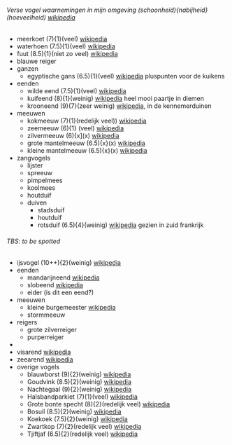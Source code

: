 ###### Verse vogel waarnemingen in mijn omgeving (schoonheid){nabijheid}(hoeveelheid) [wikipedia](https://nl.wikipedia.org/wiki/Vogels) 

- meerkoet (7){1}(veel) [wikipedia](https://nl.wikipedia.org/wiki/Meerkoet)
- waterhoen (7.5){1}(veel) [wikipedia](https://nl.wikipedia.org/wiki/Waterhoen)
- fuut (8.5){1}(niet zo veel) [wikipedia](https://nl.wikipedia.org/wiki/Fuut)
- blauwe reiger 
- ganzen
	- egyptische gans (6.5){1}(veel) [wikipedia](https://nl.wikipedia.org/wiki/Nijlgans) pluspunten voor de kuikens
- eenden
	- wilde eend (7.5){1}(veel) [wikipedia](https://nl.wikipedia.org/wiki/Wilde_eend)
	- kuifeend (8){1}(weinig) [wikipedia](https://nl.wikipedia.org/wiki/Kuifeend) heel mooi paartje in diemen
	- krooneend (9){7}(zeer weinig) [wikipedia](https://nl.wikipedia.org/wiki/Krooneend), in de kennemerduinen
- meeuwen
	- kokmeeuw (7){1}(redelijk veel)) [wikipedia](https://nl.wikipedia.org/wiki/Kokmeeuw) 
	- zeemeeuw (6){1} (veel) [wikipedia](https://nl.wikipedia.org/wiki/Zilvermeeuw) 
	- zilvermeeuw (6){x](x) [wikipedia](https://nl.wikipedia.org/wiki/Zilvermeeuw)
	- grote mantelmeeuw (6.5){x}(x) [wikipedia](https://nl.wikipedia.org/wiki/Grote_mantelmeeuw)
	- kleine mantelmeeuw (6.5){x}(x) [wikipedia](https://nl.wikipedia.org/wiki/Kleine_mantelmeeuw) 
- zangvogels
	- lijster 
	- spreeuw 
	- pimpelmees
	- koolmees
	- houtduif
	- duiven
		- stadsduif
		- houtduif
		- rotsduif (6.5){4}(weinig) [wikipedia](https://nl.wikipedia.org/wiki/Rotsduif) gezien in zuid frankrijk

###### TBS: to be spotted

- ijsvogel (10++){2}(weinig) [wikipedia](https://nl.wikipedia.org/wiki/IJsvogel)
- eenden
	- mandarijneend [wikipedia](https://nl.wikipedia.org/wiki/Mandarijneend)
	- slobeend [wikipedia](https://nl.wikipedia.org/wiki/Slobeend)
	- eider (is dit een eend?)
- meeuwen
    - kleine burgemeester [wikipedia](https://nl.wikipedia.org/wiki/Kleine_burgemeester)  
    - stormmeeuw
- reigers
	- grote zilverreiger
	- purperreiger
- 
- visarend [wikipedia](https://nl.wikipedia.org/wiki/Visarend)
- zeearend [wikipedia](https://nl.wikipedia.org/wiki/Zeearend)
-  overige vogels
	- blauwborst (9){2}(weinig) [wikipedia](https://nl.wikipedia.org/wiki/Blauwborst)
	- Goudvink (8.5){2}(weinig) [wikipedia](https://nl.wikipedia.org/wiki/Goudvink)
	- Nachtegaal (9){2}(weinig) [wikipedia](https://nl.wikipedia.org/wiki/Nachtegaal)
	- Halsbandparkiet (7){1}(veel) [wikipedia](https://nl.wikipedia.org/wiki/Halsbandparkiet)
	- Grote bonte specht (8){2}(redelijk veel) [wikipedia](https://nl.wikipedia.org/wiki/Grote_bonte_specht)
	- Bosuil (8.5){2}(weinig) [wikipedia](https://nl.wikipedia.org/wiki/Bosuil)
	- Koekoek (7.5){2}(weinig) [wikipedia](https://nl.wikipedia.org/wiki/Koekoek_(vogel))
	- Zwartkop (7){2}(redelijk veel) [wikipedia](https://nl.wikipedia.org/wiki/Zwartkop)
	- Tjiftjaf (6.5){2}(redelijk veel) [wikipedia](https://nl.wikipedia.org/wiki/Tjiftjaf)